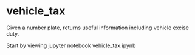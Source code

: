 # vehicle_tax
Given a number plate, returns useful information including vehicle excise duty. 

Start by viewing jupyter notebook vehicle_tax.ipynb
